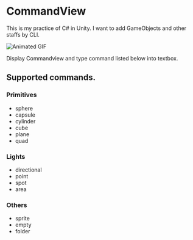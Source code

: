 # CommandView

This is my practice of C# in Unity.
I want to add GameObjects and other staffs by CLI.

![Animated GIF](http://gifzo.net/hF0QufBTS3.gif)

Display Commandview and type command listed below into textbox.

## Supported commands.

### Primitives

* sphere
* capsule
* cylinder
* cube
* plane
* quad

### Lights

* directional
* point
* spot
* area

### Others

* sprite
* empty
* folder
